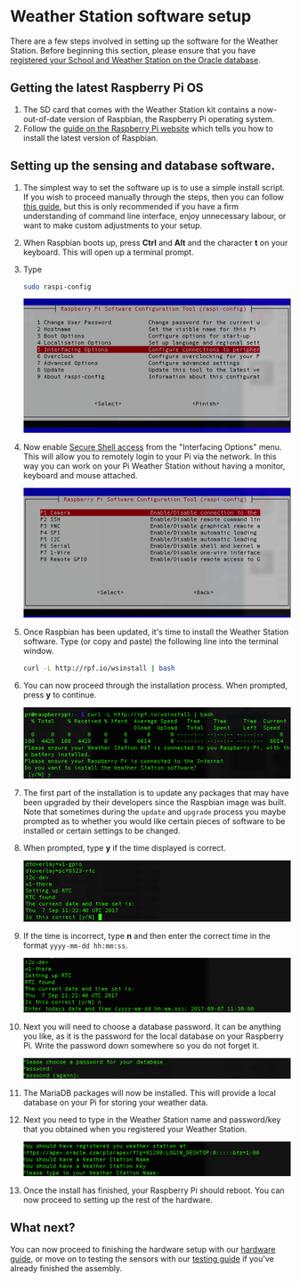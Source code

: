 # Weather Station software setup

There are a few steps involved in setting up the software for the Weather Station. Before beginning this section, please ensure that you have [registered your School and Weather Station on the Oracle database](register.md).

## Getting the latest Raspberry Pi OS
1. The SD card that comes with the Weather Station kit contains a now-out-of-date version of Raspbian, the Raspberry Pi operating system.
1. Follow the [guide on the Raspberry Pi website](https://www.raspberrypi.org/learning/software-guide/) which tells you how to install the latest version of Raspbian.

## Setting up the sensing and database software.

1. The simplest way to set the software up is to use a simple install script. If you wish to proceed manually through the steps, then you can follow [this guide](manual-setup.md), but this is only recommended if you have a firm understanding of command line interface, enjoy unnecessary labour, or want to make custom adjustments to your setup.

1. When Raspbian boots up, press **Ctrl** and **Alt** and the character **t** on your keyboard. This will open up a terminal prompt.

1. Type

    ```bash
    sudo raspi-config
    ```

    ![](images/ssh_01.png)

1. Now enable [Secure Shell access](https://www.raspberrypi.org/blog/ssh-shenanigans/) from the "Interfacing Options" menu. This will allow you to remotely login to your Pi via the network. In this way you can work on your Pi Weather Station without having a monitor, keyboard and mouse attached.


    ![](images/ssh_02.png)


1. Once Raspbian has been updated, it's time to install the Weather Station software. Type (or copy and paste) the following line into the terminal window.

	```bash
	curl -L http://rpf.io/wsinstall | bash
	```

1. You can now proceed through the installation process. When prompted, press **y** to continue.

    ![](images/install_01.png)

1. The first part of the installation is to update any packages that may have been upgraded by their developers since the Raspbian image was built. Note that sometimes during the `update` and `upgrade` process you maybe prompted as to whether you would like certain pieces of software to be installed or certain settings to be changed.

1. When prompted, type **y** if the time displayed is correct.

    ![](images/install_02.png)

1. If the time is incorrect, type **n** and then enter the correct time in the format `yyyy-mm-dd hh:mm:ss`.

    ![](images/install_03.png)

1.  Next you will need to choose a database password. It can be anything you like, as it is the password for the local database on your Raspberry Pi. Write the password down somewhere so you do not forget it.

    ![](images/install_04.png)

1. The MariaDB packages will now be installed. This will provide a local database on your Pi for storing your weather data.

1. Next you need to type in the Weather Station name and password/key that you obtained when you registered your Weather Station.

    ![](images/install_05.png)

1. Once the install has finished, your Raspberry Pi should reboot. You can now proceed to setting up the rest of the hardware.

## What next?

You can now proceed to finishing the hardware setup with our [hardware guide](build2.md), or move on to testing the sensors with our [testing guide](test.md) if you've already finished the assembly.
